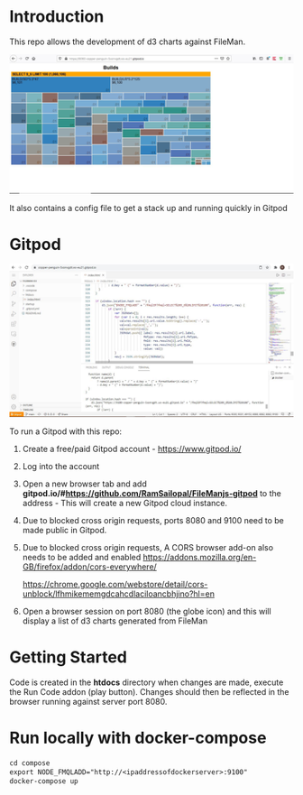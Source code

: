 # Introduction

This repo allows the development of d3 charts against FileMan.

![Alt text](d3chart.JPG?raw=true "d3 chart View")

It also contains a config file to get a stack up and running quickly in Gitpod

# Gitpod

![Alt text](d3ide.JPG?raw=true "Gitpod View")

To run a Gitpod with this repo:

1) Create a free/paid Gitpod account - https://www.gitpod.io/
2) Log into the account
3) Open a new browser tab and add **gitpod.io/#https://github.com/RamSailopal/FileManjs-gitpod** to the address - This will create a new Gitpod cloud instance.
4) Due to blocked cross origin requests, ports 8080 and 9100 need to be made public in Gitpod.
5) Due to blocked cross origin requests, A CORS browser add-on also needs to be added and enabled
   https://addons.mozilla.org/en-GB/firefox/addon/cors-everywhere/
   
   https://chrome.google.com/webstore/detail/cors-unblock/lfhmikememgdcahcdlaciloancbhjino?hl=en
   
6) Open a browser session on port 8080 (the globe icon) and this will display a list of d3 charts generated from FileMan

# Getting Started

Code is created in the **htdocs** directory when changes are made, execute the Run Code addon (play button). Changes should then be reflected in the browser running against server port 8080.

# Run locally with docker-compose

    cd compose
    export NODE_FMQLADD="http://<ipaddressofdockerserver>:9100"
    docker-compose up
